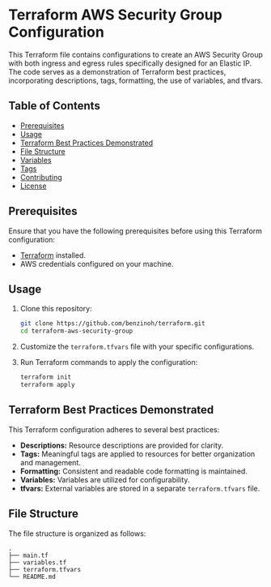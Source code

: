 # Terraform AWS Security Group Configuration

This Terraform file contains configurations to create an AWS Security Group with both ingress and egress rules specifically designed for an Elastic IP. 
The code serves as a demonstration of Terraform best practices, incorporating descriptions, tags, formatting, the use of variables, and tfvars.

## Table of Contents

- [Prerequisites](#prerequisites)
- [Usage](#usage)
- [Terraform Best Practices Demonstrated](#terraform-best-practices-demonstrated)
- [File Structure](#file-structure)
- [Variables](#variables)
- [Tags](#tags)
- [Contributing](#contributing)
- [License](#license)

## Prerequisites

Ensure that you have the following prerequisites before using this Terraform configuration:

- [Terraform](https://www.terraform.io/) installed.
- AWS credentials configured on your machine.

## Usage

1. Clone this repository:

    ```bash
    git clone https://github.com/benzinoh/terraform.git
    cd terraform-aws-security-group
    ```

2. Customize the `terraform.tfvars` file with your specific configurations.

3. Run Terraform commands to apply the configuration:

    ```bash
    terraform init
    terraform apply
    ```

## Terraform Best Practices Demonstrated

This Terraform configuration adheres to several best practices:

- **Descriptions:** Resource descriptions are provided for clarity.
- **Tags:** Meaningful tags are applied to resources for better organization and management.
- **Formatting:** Consistent and readable code formatting is maintained.
- **Variables:** Variables are utilized for configurability.
- **tfvars:** External variables are stored in a separate `terraform.tfvars` file.

## File Structure

The file structure is organized as follows:

```plaintext
.
├── main.tf
├── variables.tf
├── terraform.tfvars
└── README.md
